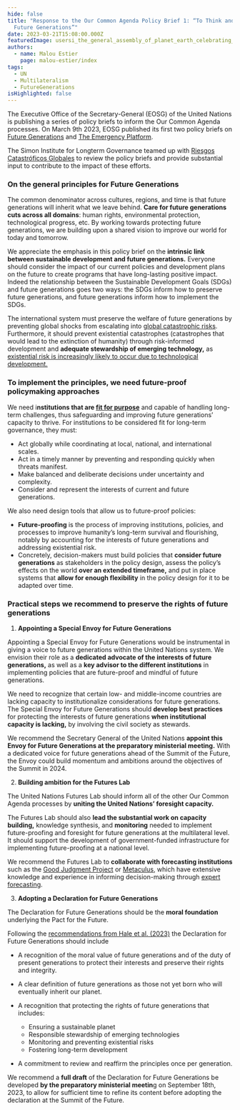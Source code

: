 ```yaml
---
hide: false
title: "Response to the Our Common Agenda Policy Brief 1: “To Think and Act for
  Future Generations”"
date: 2023-03-21T15:08:00.000Z
featuredImage: usersi_the_general_assembly_of_planet_earth_celebrating_the_dec_f888cfd5-b6e7-40db-9efe-a983aa3a515b.png
authors:
  - name: Malou Estier
    page: malou-estier/index
tags:
  - UN
  - Multilateralism
  - FutureGenerations
isHighlighted: false
---
```

The Executive Office of the Secretary-General (EOSG) of the United Nations is publishing a series of policy briefs to inform the Our Common Agenda processes. On March 9th 2023, EOSG published its first two policy briefs on [Future Generations](https://www.un.org/sites/un2.un.org/files/our-common-agenda-policy-brief-future-generations-en.pdf) and [The Emergency Platform](https://www.un.org/sites/un2.un.org/files/our-common-agenda-policy-brief-emergency-platform-en.pdf).

The Simon Institute for Longterm Governance teamed up with [Riesgos Catastróficos Globales](https://riesgoscatastroficosglobales.com/) to review the policy briefs and provide substantial input to contribute to the impact of these efforts. 

### On the general principles for Future Generations

The common denominator across cultures, regions, and time is that future generations will inherit what we leave behind. **Care for future generations cuts across all domains**: human rights, environmental protection, technological progress, etc. By working towards protecting future generations, we are building upon a shared vision to improve our world for today and tomorrow. 

We appreciate the emphasis in this policy brief on the **intrinsic link between sustainable development and future generations.** Everyone should consider the impact of our current policies and development plans on the future to create programs that have long-lasting positive impact. Indeed the relationship between the Sustainable Development Goals (SDGs) and future generations goes two ways: the SDGs inform how to preserve future generations, and future generations inform how to implement the SDGs. 

The international system must preserve the welfare of future generations by preventing global shocks from escalating into [global catastrophic risks](https://riesgoscatastroficosglobales.com/articulos/definiciones-rcgs). Furthermore, it should prevent existential catastrophes (catastrophes that would lead to the extinction of humanity) through risk-informed development and **adequate stewardship of emerging technology,** as [existential risk is increasingly likely to occur due to technological development.](https://sendaiframework-mtr.undrr.org/publication/thematic-study-existential-risk-and-rapid-technological-change-advancing-risk-informed)

### To implement the principles, we need future-proof policymaking approaches

We need i**nstitutions that are [fit for purpose](https://www.researchgate.net/publication/351050249_Policymaking_for_the_Long-term_Future_Improving_Institutional_Fit)** and capable of handling long-term challenges, thus safeguarding and improving future generations’ capacity to thrive. For institutions to be considered fit for long-term governance, they must:

* Act globally while coordinating at local, national, and international scales. 
* Act in a timely manner by preventing and responding quickly when threats manifest. 
* Make balanced and deliberate decisions under uncertainty and complexity. 
* Consider and represent the interests of current and future generations.    

We also need design tools that allow us to future-proof policies:

* **Future-proofing** is the process of improving institutions, policies, and processes to improve humanity’s long-term survival and flourishing, notably by accounting for the interests of future generations and addressing existential risk. 
* Concretely, decision-makers must build policies that **consider future generations** as stakeholders in the policy design, assess the policy’s effects on the world **over an extended timeframe,** and put in place systems that **allow for enough flexibility** in the policy design for it to be adapted over time.

### Practical steps we recommend to preserve the rights of future generations

1. **Appointing a Special Envoy for Future Generations**

Appointing a Special Envoy for Future Generations would be instrumental in giving a voice to future generations within the United Nations system. We envision their role as a **dedicated advocate of the interests of future generations,** as well as a **key advisor to the different institutions** in implementing policies that are future-proof and mindful of future generations.

We need to recognize that certain low- and middle-income countries are lacking capacity to institutionalize considerations for future generations. The Special Envoy for Future Generations should **develop best practices** for protecting the interests of future generations **when institutional capacity is lacking,** by involving the civil society as stewards.

We recommend the Secretary General of the United Nations **appoint this Envoy for Future Generations at the preparatory ministerial meeting.** With a dedicated voice for future generations ahead of the Summit of the Future, the Envoy could build momentum and ambitions around the objectives of the Summit in 2024.

2. **Building ambition for the Futures Lab**

The United Nations Futures Lab should inform all of the other Our Common Agenda processes by **uniting the United Nations’ foresight capacity.**

The Futures Lab should also **lead the substantial work on capacity building,** knowledge synthesis, and **monitoring** needed to implement future-proofing and foresight for future generations at the multilateral level. It should support the development of government-funded infrastructure for implementing future-proofing at a national level.

We recommend the Futures Lab to **collaborate with forecasting institutions** such as the [Good Judgment Project](https://goodjudgment.com/) or [Metaculus](https://www.metaculus.com/about/), which have extensive knowledge and experience in informing decision-making through [expert forecasting](https://www.sciencedirect.com/science/article/abs/pii/S0169207021001473).

3. **Adopting a Declaration for Future Generations**

The Declaration for Future Generations should be the **moral foundation** underlying the Pact for the Future.

Following the [recommendations from Hale et al. (2023)](https://www.bsg.ox.ac.uk/research/publications/toward-declaration-future-generations) the Declaration for Future Generations should include

* A recognition of the moral value of future generations and of the duty of present generations to protect their interests and preserve their rights and integrity.
* A clear definition of future generations as those not yet born who will eventually inherit our planet. 
* A recognition that protecting the rights of future generations that includes:

  * Ensuring a sustainable planet
  * Responsible stewardship of emerging technologies
  * Monitoring and preventing existential risks
  * Fostering long-term development 
* A commitment to review and reaffirm the principles once per generation.

We recommend a **full draft** of the Declaration for Future Generations be developed **by the preparatory ministerial meetin**g on September 18th, 2023, to allow for sufficient time to refine its content before adopting the declaration at the Summit of the Future.